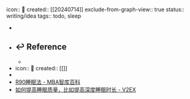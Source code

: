 icon:: 📝
created:: [[20240714]]
exclude-from-graph-view:: true
status:: writing/idea
tags:: todo, sleep

-
- ## ↩ Reference
  -
- icon:: 📝
  created:: [[]]
-
- [R90睡眠法 - MBA智库百科](https://wiki.mbalib.com/wiki/R90%E7%9D%A1%E7%9C%A0%E6%B3%95)
- [如何提高睡眠质量，比如提高深度睡眠时长 - V2EX](https://fast.v2ex.com/t/968153)